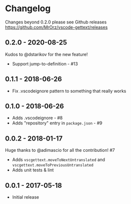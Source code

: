# Changelog

Changes beyond 0.2.0 please see Github releases https://github.com/MrOrz/vscode-gettext/releases

## 0.2.0 - 2020-08-25
Kudos to @dstarikov for the new feature!
- Support jump-to-definition - #13

## 0.1.1 - 2018-06-26
- Fix .vscodeignore pattern to something that really works

## 0.1.0 - 2018-06-26
- Adds .vscodeignore - #8
- Adds "repository" entry in `package.json` - #9

## 0.0.2 - 2018-01-17
Huge thanks to @adimascio for all the contribution! #7
- Adds `vscgettext.moveToNextUntranslated` and `vscgettext.moveToPreviousUntranslated`
- Adds unit tests & lint

## 0.0.1 - 2017-05-18
- Initial release